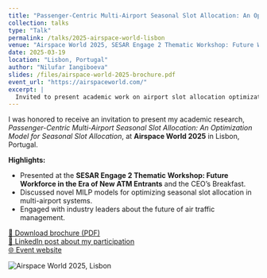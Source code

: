 ```yaml
---
title: "Passenger-Centric Multi-Airport Seasonal Slot Allocation: An Optimization Model for Seasonal Slot Allocation"
collection: talks
type: "Talk"
permalink: /talks/2025-airspace-world-lisbon
venue: "Airspace World 2025, SESAR Engage 2 Thematic Workshop: Future Workforce in the Era of New ATM Entrants, CEO’s Breakfast"
date: 2025-03-19
location: "Lisbon, Portugal"
author: "Nilufar Iangiboeva"
slides: /files/airspace-world-2025-brochure.pdf
event_url: "https://airspaceworld.com/"
excerpt: |
  Invited to present academic work on airport slot allocation optimization at Airspace World 2025 (Lisbon), SESAR Engage 2 Workshop, and CEO’s Breakfast.
---
```


I was honored to receive an invitation to present my academic research, *Passenger-Centric Multi-Airport Seasonal Slot Allocation: An Optimization Model for Seasonal Slot Allocation*, at **Airspace World 2025** in Lisbon, Portugal.

**Highlights:**
- Presented at the **SESAR Engage 2 Thematic Workshop: Future Workforce in the Era of New ATM Entrants** and the CEO’s Breakfast.
- Discussed novel MILP models for optimizing seasonal slot allocation in multi-airport systems.
- Engaged with industry leaders about the future of air traffic management.

[📄 Download brochure (PDF)](/files/PC-MASSA.png)  
[🔗 LinkedIn post about my participation](https://www.linkedin.com/posts/marilea-laviola-a46baa146_one-of-the-longest-posts-ive-ever-written-ugcPost-7332678711630102529-CM_U?utm_source=share&utm_medium=member_desktop&rcm=ACoAADne92YBPQ6070FrUZfMelWIk02NvH5Ho3A)  
[🌐 Event website](https://airspaceworld.com/)

![Airspace World 2025, Lisbon](https://airspaceworld.com/wp-content/uploads/2023/08/Airspace-World-2025.png)